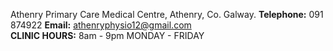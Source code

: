 
Athenry Primary Care Medical Centre, Athenry, Co. Galway. **Telephone:** 091 874922 **Email:** athenryphysio12@gmail.com  
**CLINIC HOURS:** 8am - 9pm MONDAY - FRIDAY
